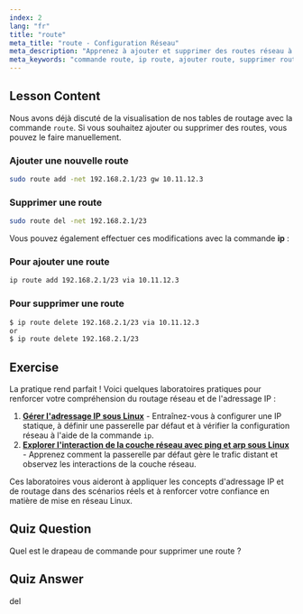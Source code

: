 ```yaml
---
index: 2
lang: "fr"
title: "route"
meta_title: "route - Configuration Réseau"
meta_description: "Apprenez à ajouter et supprimer des routes réseau à l'aide des commandes Linux route et ip. Comprenez la gestion de la table de routage pour les utilisateurs débutants et intermédiaires."
meta_keywords: "commande route, ip route, ajouter route, supprimer route, réseau Linux, table de routage, tutoriel Linux, guide débutant"
---
```


## Lesson Content

Nous avons déjà discuté de la visualisation de nos tables de routage avec la commande `route`. Si vous souhaitez ajouter ou supprimer des routes, vous pouvez le faire manuellement.

### Ajouter une nouvelle route

```bash
sudo route add -net 192.168.2.1/23 gw 10.11.12.3
```

### Supprimer une route

```bash
sudo route del -net 192.168.2.1/23
```

Vous pouvez également effectuer ces modifications avec la commande **ip** :

### Pour ajouter une route

```bash
ip route add 192.168.2.1/23 via 10.11.12.3
```

### Pour supprimer une route

```bash
$ ip route delete 192.168.2.1/23 via 10.11.12.3
or
$ ip route delete 192.168.2.1/23
```

## Exercise

La pratique rend parfait ! Voici quelques laboratoires pratiques pour renforcer votre compréhension du routage réseau et de l'adressage IP :

1. **[Gérer l'adressage IP sous Linux](https://labex.io/fr/labs/comptia-manage-ip-addressing-in-linux-592736)** - Entraînez-vous à configurer une IP statique, à définir une passerelle par défaut et à vérifier la configuration réseau à l'aide de la commande `ip`.
2. **[Explorer l'interaction de la couche réseau avec ping et arp sous Linux](https://labex.io/fr/labs/comptia-explore-network-layer-interaction-with-ping-and-arp-in-linux-592746)** - Apprenez comment la passerelle par défaut gère le trafic distant et observez les interactions de la couche réseau.

Ces laboratoires vous aideront à appliquer les concepts d'adressage IP et de routage dans des scénarios réels et à renforcer votre confiance en matière de mise en réseau Linux.

## Quiz Question

Quel est le drapeau de commande pour supprimer une route ?

## Quiz Answer

del
